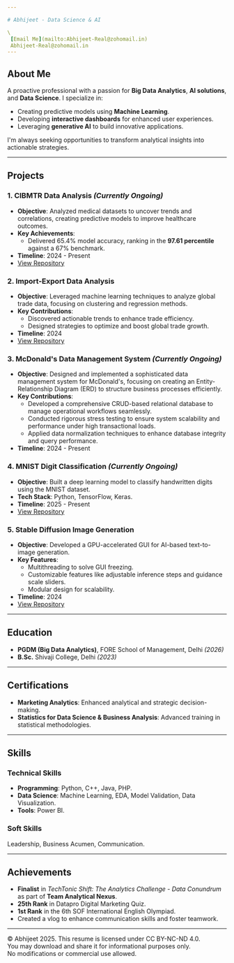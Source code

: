 ```yaml
---

# Abhijeet - Data Science & AI 

\
 [Email Me](mailto:Abhijeet-Real@zohomail.in) 
 Abhijeet-Real@zohomail.in
---
```


##  About Me

A proactive professional with a passion for **Big Data Analytics**, **AI solutions**, and **Data Science**. I specialize in:

- Creating predictive models using **Machine Learning**.
- Developing **interactive dashboards** for enhanced user experiences.
- Leveraging **generative AI** to build innovative applications.

I'm always seeking opportunities to transform analytical insights into actionable strategies.

---

##  Projects

### 1. **CIBMTR Data Analysis** *(Currently Ongoing)*

- **Objective**: Analyzed medical datasets to uncover trends and correlations, creating predictive models to improve healthcare outcomes.
- **Key Achievements**:
  - Delivered 65.4% model accuracy, ranking in the **97.61 percentile** against a 67% benchmark.
- **Timeline**: 2024 - Present
- [View Repository](https://github.com/Abhijeet-Real/CIBMTR)

### 2. **Import-Export Data Analysis**

- **Objective**: Leveraged machine learning techniques to analyze global trade data, focusing on clustering and regression methods.
- **Key Contributions**:
  - Discovered actionable trends to enhance trade efficiency.
  - Designed strategies to optimize and boost global trade growth.
- **Timeline**: 2024
- [View Repository](https://github.com/Abhijeet055002/Term-2_Project-2)

### 3. **McDonald's Data Management System** *(Currently Ongoing)*

- **Objective**: Designed and implemented a sophisticated data management system for McDonald's, focusing on creating an Entity-Relationship Diagram (ERD) to structure business processes efficiently.
- **Key Contributions**:
  - Developed a comprehensive CRUD-based relational database to manage operational workflows seamlessly.
  - Conducted rigorous stress testing to ensure system scalability and performance under high transactional loads.
  - Applied data normalization techniques to enhance database integrity and query performance.
- **Timeline**: 2024 - Present


### 4. **MNIST Digit Classification** *(Currently Ongoing)*

- **Objective**: Built a deep learning model to classify handwritten digits using the MNIST dataset.
- **Tech Stack**: Python, TensorFlow, Keras.
- **Timeline**: 2025 - Present
- [View Repository](https://github.com/Abhijeet055002/MNIST)

### 5. **Stable Diffusion Image Generation**

- **Objective**: Developed a GPU-accelerated GUI for AI-based text-to-image generation.
- **Key Features**:
  - Multithreading to solve GUI freezing.
  - Customizable features like adjustable inference steps and guidance scale sliders.
  - Modular design for scalability.
- **Timeline**: 2024
- [View Repository](https://github.com/Abhijeet-Real/Stable-Diffusion)
---

##  Education

- **PGDM (Big Data Analytics)**, FORE School of Management, Delhi *(2026)*
- **B.Sc.** Shivaji College, Delhi *(2023)*

---

##  Certifications

- **Marketing Analytics**: Enhanced analytical and strategic decision-making.
- **Statistics for Data Science & Business Analysis**: Advanced training in statistical methodologies.

---

##  Skills

### **Technical Skills**

- **Programming**: Python, C++, Java, PHP.
- **Data Science**: Machine Learning, EDA, Model Validation, Data Visualization.
- **Tools**: Power BI.

### **Soft Skills**

Leadership, Business Acumen, Communication.

---

##  Achievements

- **Finalist** in *TechTonic Shift: The Analytics Challenge - Data Conundrum* as part of **Team Analytical Nexus**.
- **25th Rank** in Datapro Digital Marketing Quiz.
- **1st Rank** in the 6th SOF International English Olympiad.
- Created a vlog to enhance communication skills and foster teamwork.

---

© Abhijeet 2025. This resume is licensed under CC BY-NC-ND 4.0.  
You may download and share it for informational purposes only.  
No modifications or commercial use allowed.  
